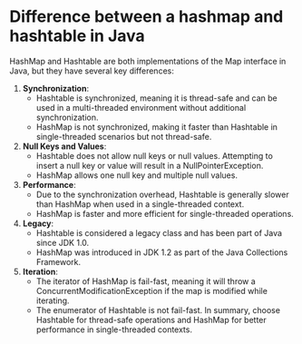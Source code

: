 # Difference between a hashmap and hashtable in Java
HashMap and Hashtable are both implementations of the Map interface in Java, but they have several key differences:
1. **Synchronization**:
   - Hashtable is synchronized, meaning it is thread-safe and can be used in a multi-threaded environment without additional synchronization.
   - HashMap is not synchronized, making it faster than Hashtable in single-threaded scenarios but not thread-safe.
2. **Null Keys and Values**:
   - Hashtable does not allow null keys or null values. Attempting to insert a null key or value will result in a NullPointerException.
   - HashMap allows one null key and multiple null values.
3. **Performance**:
   - Due to the synchronization overhead, Hashtable is generally slower than HashMap when used in a single-threaded context.
   - HashMap is faster and more efficient for single-threaded operations.
4. **Legacy**:
   - Hashtable is considered a legacy class and has been part of Java since JDK 1.0.
   - HashMap was introduced in JDK 1.2 as part of the Java Collections Framework.
5. **Iteration**:
   - The iterator of HashMap is fail-fast, meaning it will throw a ConcurrentModificationException if the map is modified while iterating.
   - The enumerator of Hashtable is not fail-fast.
In summary, choose Hashtable for thread-safe operations and HashMap for better performance in single-threaded contexts.
